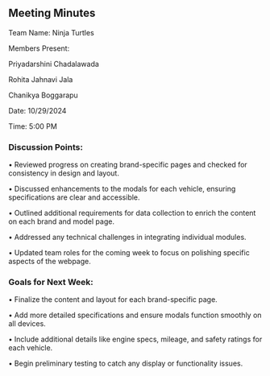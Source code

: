 ## Meeting Minutes

Team Name: Ninja Turtles 

Members Present: 

Priyadarshini Chadalawada

Rohita Jahnavi Jala

Chanikya Boggarapu


Date: 10/29/2024 

Time: 5:00 PM 

### Discussion Points: 
•	Reviewed progress on creating brand-specific pages and checked for consistency in design and layout.

•	Discussed enhancements to the modals for each vehicle, ensuring specifications are clear and accessible.

•	Outlined additional requirements for data collection to enrich the content on each brand and model page.

•	Addressed any technical challenges in integrating individual modules.

•	Updated team roles for the coming week to focus on polishing specific aspects of the webpage.


### Goals for Next Week: 
•	Finalize the content and layout for each brand-specific page.

•	Add more detailed specifications and ensure modals function smoothly on all devices.

•	Include additional details like engine specs, mileage, and safety ratings for each vehicle.

•	Begin preliminary testing to catch any display or functionality issues.

